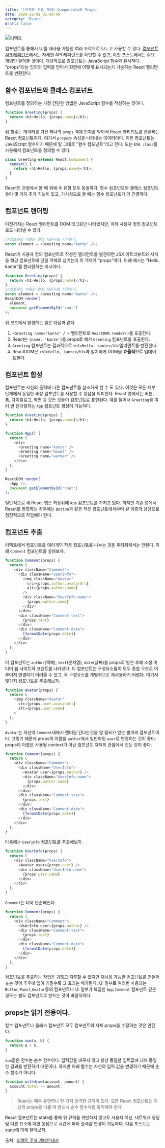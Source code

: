 ```yaml
---
title: '[리액트 주요 개념] Components와 Props'
date: 2020-12-02 01:00:00
category: 'React'
draft: false
---
```


![리액트](./images/react-logo.png)

컴포넌트를 통해서 UI를 재사용 가능한 여러 조각으로 나누고 사용할 수 있다. [컴포넌트 API 레퍼런스](https://ko.reactjs.org/docs/react-component.html)에서는 자세한 API 레퍼런스를 확인할 수 있고, 이번 포스트에서는 주요 개념만 알아볼 것이다. 개념적으로 컴포넌트는 JavaScript 함수와 유사하다. "props"라는 임의의 입력을 받아서 화면에 어떻게 표시되는지 기술하는 React 엘리먼트를 반환한다.


## 함수 컴포넌트와 클래스 컴포넌트

컴포넌트를 정의하는 가장 간단한 방법은 JavaScript 함수를 작성하는 것이다.
```javascript
function Greeting(props) {
  return <h1>Hello, {props.name}</h1>;
}
```
위 함수는 데이터를 가진 하나의 `props` 객체 인자를 받아서 React 엘리먼트를 반환하는 React 컴포넌트이다. 여기서 `props`는 속성을 나타내는 데이터이다. 이런 컴포넌트는 JavaScript 함수이기 때문에 말 그대로 "함수 컴포넌트"라고 한다. 또는 `ES6 class`를 사용해서 컴포넌트를 정의할 수 있다.
```javascript
class Greeting extends React.Component {
  render() {
    return <h1>Hello, {props.name}</h1>;
  }
}
```
React의 관점에서 볼 때 위에 두 유형 모두 동일하다. 함수 컴포넌트와 클래스 컴포넌트 둘다 몇 가지 추가 기능이 있고, 가시성으로 볼 때는 함수 컴포넌트가 더 간결하다.


## 컴포넌트 렌더링
이전까지는 React 엘리먼트를 DOM 태그로만 나타냈지만, 이제 사용자 정의 컴포넌트로도 나타낼 수 있다.
```javascript
//컴포넌트 이름은 항상 대문자로 시작한다.
const element = <Greeting name="kante" />;
```
React가 사용자 정의 컴포넌트로 작성한 엘리먼트를 발견하면 JSX 어트리뷰트와 자식을 해당 컴포넌트에 단일 객체로 넘기는데 이 객체가 "props"이다. 아래 예시는 "Hello, kante"를 렌더링하는 예시이다.
```javascript
function Greeting(props) {
  return <h1>Hello, {props.name}</h1>;
}
//컴포넌트 이름은 항상 대문자로 시작한다.
const element = <Greeting name="kante" />;
ReactDOM.render(
  element,
  document.getElementById('root')
);
```
위 코드에서 발생하는 일은 다음과 같다.
1. `<Greeting name="kante" / >` 엘리먼트로 `ReactDOM.render()`를 호출한다.
2. React는 `{name: 'kante'}`를 props로 해서 `Greeting` 컴포넌트를 호출한다.
3. `Greeting` 컴포넌트는 결과적으로 `<h1>Hello, kante</h1>`엘리먼트를 반환한다.
4. ReactDOM은 `<h1>Hello, kante</h1>`과 일치하게 DOM을 **효율적으로** 업데이트한다.


## 컴포넌트 합성
컴포넌트는 자신의 출력에 다른 컴포넌트를 참조하게 할 수 도 있다. 이것은 모든 세부 단계에서 동일한 추상 컴포넌트를 사용할 수 있음을 의미한다. React 앱에서는 버튼, 폼, 다이얼로그, 화면 등 모든 것들이 컴포넌트로 표현된다. 예를 들어서 `Greeting`을 여러 번 렌더링하는 `App` 컴포넌트 생성이 가능하다.

```javascript
function Greeting(props) {
  return <h1>Hello, {props.name}</h1>;
}

function App() {
  return (
    <div>
      <Greeting name="kante" />
      <Greeting name="mount" />
      <Greeting name="werner" />
    </div>
  );
}

ReactDOM.render(
  <App />,
  document.getElementById('root')
);
```
일반적으로 새 React 앱은 최상위에 `App` 컴포넌트를 가지고 있다. 하지만 기존 앱에서 React를 통합하는 경우에는 `Button`과 같은 작은 컴포넌트에서부터 뷰 계층의 상단으로 점진적으로 작업해야 한다.


## 컴포넌트 추출
리액트에서 컴포넌트를 여러개의 작은 컴포넌트로 나누는 것을 두려워해서는 안된다. 아래 `Comment` 컴포넌트를 살펴보자.
```javascript
function Comment(props) {
  return (
    <div className="Comment">
      <div className="UserInfo">
        <img className="Avatar"
          src={props.author.avatarUrl}
          alt={props.author.name}
        />
        <div className="UserInfo-name">
          {props.author.name}
        </div>
      </div>
      <div className="Comment-text">
        {props.text}      
      </div>
      <div className="Comment-date">
        {formatDate(props.date)}
      </div>
    </div>
  );
}
```
이 컴포넌트는 `author`(객체), `text`(문자열), `date`(날짜)를 props로 받은 후에 소셜 미디어 웹 사이트의 코멘트를 나타낸다. 이 컴포넌트는 구성요소들이 모두 중첩 구조로 이루어져 변경하기 어려울 수 있고, 각 구성요소를 개별적으로 재사용하기 어렵다. 여기서 몇가지 컴포넌트를 추출해보자.

```javascript
function Avatar(props) {
  return (
    <img className="Avatar"
      src={props.user.avatarUrl}
      alt={props.user.name}  
    >
  );
}
```
`Avatar`는 자신이 `Comment`내에서 렌더링 된다는것을 알 필요가 없는 별개의 컴포넌트이다. 그렇기 때문에 props의 이름을 `author`에서 일반화된 `user`로 변경하는 것이 좋다. props의 이름은 사용될 context가 아닌 컴포넌트 자체의 관점에서 짓는 것이 좋다.

```javascript
function Comment(props) {
  return (
    <div className="Comment">
      <div className="UserInfo">
        <Avatar user={props.author} />
        <div className="UserInfo-name">
          {props.author.name}
        </div>
      </div>
      <div className="Comment-text">
        {props.text}      
      </div>
      <div className="Comment-date">
        {formatDate(props.date)}
      </div>
    </div>
  );
}
```
다음에는 `UserInfo` 컴포넌트를 추출해보자.
```javascript
function UserInfo(props) {
  return (
    <div className="UserInfo">
      <Avatar user={props.user} />
      <div className="UserInfo-name">
        {props.user.name}
      </div>
    </div>
  );
}
```
`Comment`는 더욱 단순해진다.
```javascript
function Comment(props) {
  return (
    <div className="Comment">
      <UserInfo user={props.author} />
      <div className="Comment-text">
        {props.text}
      </div>
      <div className="Comment-date">
        {formatDate(props.date)}
      </div>
    </div>
  );
}
```
컴포넌트를 추출하는 작업은 귀찮고 지루할 수 있지만 재사용 가능한 컴포넌트를 만들어 놓는 것이 추후에 앱이 커질수록 그 효과는 배가된다. UI 일부로 여러번 사용되는 `Button`,`Panel`,`Avatar`등의 컴포넌트나 UI 일부가 복잡한 `App`,`Comment` 컴포넌트 같은 경우는 별도 컴포넌트로 만드는 것이 바람직하다.


## props는 읽기 전용이다.
함수 컴포넌트나 클래스 컴포넌트 모두 컴포넌트의 자체 props를 수정하는 것은 안된다.
```javascript
function sum(a, b) {
  return a + b;
}
```
`sum`같은 함수는 순수 함수이다. 입력값을 바꾸지 않고 항상 동일한 입력값에 대해 동일한 결과를 반환하기 때문이다. 하지만 아래 함수는 자신의 입력 값을 변경하기 때문에 순수 함수가 아니다.
```javascript
function withdraw(account, amount) {
  account.total -= amount;
}
```
> React는 매우 유연하나 한 가지 엄격한 규칙이 있다.
> 모든 React 컴포넌트는 자신의 props를 다룰 때 반드시 순수 함수처럼 동작해야 한다.

React 컴포넌트는 state를 통해 위 규칙을 위반하지 않고도 사용자 액션, 네트워크 응답 및 다른 요소에 대한 응답으로 시간에 따라 출력값 변경이 가능하다. 다음 포스트는 state에 대해 알아보자.


출처 : [리액트 주요 개념안내서](https://ko.reactjs.org/docs/hello-world.html)
